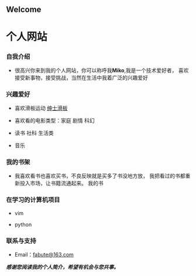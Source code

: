 ## Welcome

# 个人网站

### 自我介绍

- 很高兴你来到我的个人网站，你可以称呼我**Miko**,我是一个技术爱好者，
  喜欢接受新事物，接受挑战，当然在生活中我着广泛的兴趣爱好





### 兴趣爱好

- 喜欢滑板运动 [绅士滑板](https://www.eyepetizer.net/detail.html?utm_source=wechat-moments&vid=3036&resourceType=video&deviceModel=iPhone&utm_medium=share&vn=6.2.0&uid=302796229&utm_campaign=routine&udid=b0164ae2c5d29a21829e009d1105e6fa098ccc9a&vc=6802)


- 喜欢看的电影类型：家庭 剧情 科幻

- 读书 社科 生活类

- 音乐



### 我的书架

- 我喜欢看书也喜欢买书，不良反映就是买多了书没地方放，
   我把看过的书都重新投入市场，让书籍流通起来。
   我的书  

### 在学习的计算机项目

- vim

- python


### 联系与支持

- Email：fabute@163.com

**_感谢您阅读我的个人简介，希望有机会与您共事。_**

